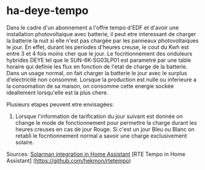 # ha-deye-tempo
Dans le cadre d'un abonnement a l'offre tempo d'EDF et d'avoir une installation photovoltaique avec batterie, il peut etre interessant de charger la batterie la nuit si elle n'est pas chargée par les panneaux photovoltaiques le jour. En effet, durant les periodes d'heures creuse, le cout du Kwh est entre 3 et 4 fois moins cher que le jour. Le focntionnement des onduleurs hybrides DEYE tel que le SUN-6K-SG03LP01 est parametré par une table horaire qui definie les flux en fonction de l'etat de charge de la batterie. Dans un usage normal, on fait charger la batterie le jour avec le surplus d'electricité non consommé. Lorsque la production est nulle ou inferieure a la consomation de sa maison, on consomme cette energie sockée ideallement lorsqu'elle est la plus chere.

Plusieurs etapes peuvent etre envisagées:
  1. Lorsque l'information de tarification du jour suivant est donnée on change le mode de fonctionnement pour permettre la charge durant les heures creuses en cas de jour Rouge. Si c'est un jour Bleu ou Blanc on retabli le focntionnement normal a savoir une charge exclusivement solaire.

Sources:
[Solarman integration in Home Assistant](https://github.com/davidrapan/ha-solarman)
[RTE Tempo in Home Assistant] (https://github.com/hekmon/rtetempo)
